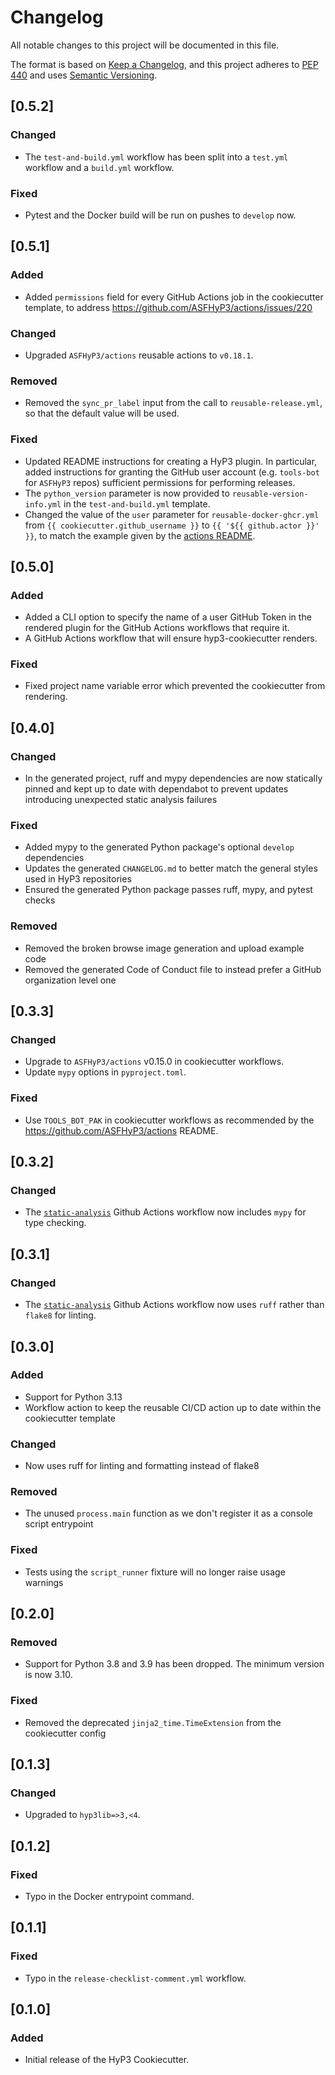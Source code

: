 # Changelog

All notable changes to this project will be documented in this file.

The format is based on [Keep a Changelog](https://keepachangelog.com/en/1.0.0/),
and this project adheres to [PEP 440](https://www.python.org/dev/peps/pep-0440/) 
and uses [Semantic Versioning](https://semver.org/spec/v2.0.0.html).


## [0.5.2]

### Changed
- The `test-and-build.yml` workflow has been split into a `test.yml` workflow and a `build.yml` workflow.

### Fixed
- Pytest and the Docker build will be run on pushes to `develop` now.

## [0.5.1]

### Added
- Added `permissions` field for every GitHub Actions job in the cookiecutter template, to address https://github.com/ASFHyP3/actions/issues/220

### Changed
- Upgraded `ASFHyP3/actions` reusable actions to `v0.18.1`.

### Removed
- Removed the `sync_pr_label` input from the call to `reusable-release.yml`, so that the default value will be used.

### Fixed
- Updated README instructions for creating a HyP3 plugin. In particular, added instructions for granting the GitHub user account (e.g. `tools-bot` for `ASFHyP3` repos) sufficient permissions for performing releases.
- The `python_version` parameter is now provided to `reusable-version-info.yml` in the `test-and-build.yml` template.
- Changed the value of the `user` parameter for `reusable-docker-ghcr.yml` from `{{ cookiecutter.github_username }}` to `{{ '${{ github.actor }}' }}`, to match the example given by the [actions README](https://github.com/ASFHyP3/actions/blob/v0.18.0/README.md#reusable-docker-ghcryml).

## [0.5.0]
### Added
- Added a CLI option to specify the name of a user GitHub Token in the rendered plugin for the GitHub Actions workflows that require it.  
- A GitHub Actions workflow that will ensure hyp3-cookiecutter renders.
### Fixed
- Fixed project name variable error which prevented the cookiecutter from rendering.

## [0.4.0]
### Changed
- In the generated project, ruff and mypy dependencies are now statically pinned and kept up to date with dependabot to prevent updates introducing unexpected static analysis failures  

### Fixed
- Added mypy to the generated Python package's optional `develop` dependencies
- Updates the generated `CHANGELOG.md` to better match the general styles used in HyP3 repositories 
- Ensured the generated Python package passes ruff, mypy, and pytest checks

### Removed
- Removed the broken browse image generation and upload example code
- Removed the generated Code of Conduct file to instead prefer a GitHub organization level one 

## [0.3.3]
### Changed
- Upgrade to `ASFHyP3/actions` v0.15.0 in cookiecutter workflows.
- Update `mypy` options in `pyproject.toml`.

### Fixed
- Use `TOOLS_BOT_PAK` in cookiecutter workflows as recommended by the https://github.com/ASFHyP3/actions README.

## [0.3.2]
### Changed
- The [`static-analysis`]({{cookiecutter.__project_name}}/.github/workflows/static-analysis.yml) Github Actions workflow now includes `mypy` for type checking.

## [0.3.1]
### Changed
- The [`static-analysis`]({{cookiecutter.__project_name}}/.github/workflows/static-analysis.yml) Github Actions workflow now uses `ruff` rather than `flake8` for linting.

## [0.3.0]
### Added
* Support for Python 3.13
* Workflow action to keep the reusable CI/CD action up to date within the cookiecutter template

### Changed
* Now uses ruff for linting and formatting instead of flake8

### Removed
* The unused `process.main` function as we don't register it as a console script entrypoint

### Fixed
* Tests using the `script_runner` fixture will no longer raise usage warnings 

## [0.2.0]
### Removed
* Support for Python 3.8 and 3.9 has been dropped. The minimum version is now 3.10.
### Fixed
* Removed the deprecated `jinja2_time.TimeExtension` from the cookiecutter config

## [0.1.3]
### Changed
* Upgraded to `hyp3lib=>3,<4`.

## [0.1.2]
### Fixed
- Typo in the Docker entrypoint command.

## [0.1.1]
### Fixed
- Typo in the `release-checklist-comment.yml` workflow.

## [0.1.0]
### Added
- Initial release of the HyP3 Cookiecutter.

